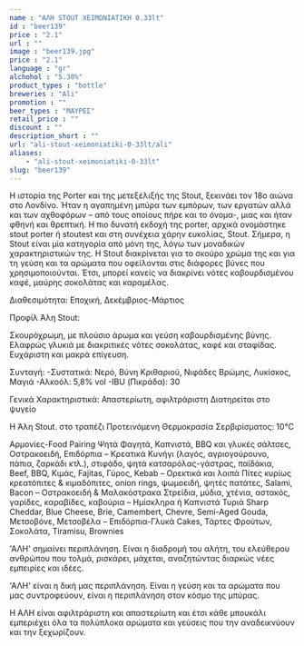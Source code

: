 ```yaml
---
name : "ΑΛΗ STOUT ΧΕΙΜΩΝΙΑΤΙΚΗ 0.33lt"
id : "beer139"
price : "2.1"
url : ""
image : "beer139.jpg"
price : "2.1"
language : "gr"
alchohol : "5.30%"
product_types : "bottle"
breweries : "Ali"
promotion : ""
beer_types : "ΜΑΥΡΕΣ"
retail_price : ""
discount : ""
description_short : ""
url: "ali-stout-xeimoniatiki-0-33lt/ali"
aliases: 
    - "ali-stout-xeimoniatiki-0-33lt"
slug: "beer139"
---
```


Η ιστορία της Porter και της μετεξέλιξής της Stout, ξεκινάει τον 18ο αιώνα στο Λονδίνο. Ήταν η αγαπημένη μπύρα των εμπόρων, των εργατών αλλά και των αχθοφόρων – από τους οποίους πήρε και το όνομα-, μιας και ήταν φθηνή και θρεπτική.
Η πιο δυνατή εκδοχή της porter, αρχικά ονομάστηκε stout porter ή stoutest και στη συνέχεια χάρην ευκολίας, Stout. Σήμερα, η Stout είναι μία κατηγορία από μόνη της, λόγω των μοναδικών χαρακτηριστικών της.
Η Stout διακρίνεται για το σκούρο χρώμα της και για τη γεύση και τα αρώματα που οφείλονται στις διάφορες βύνες που χρησιμοποιούνται. Έτσι, μπορεί κανείς να διακρίνει νότες καβουρδισμένου καφέ, μαύρης σοκολάτας και καραμέλας.

Διαθεσιμότητα: Εποχική, Δεκέμβριος-Μάρτιος

Προφίλ Άλη Stout:

Σκουρόχρωμη, με πλούσιο άρωμα και γεύση καβουρδισμένης βύνης.
Ελαφρώς γλυκιά με διακριτικές νότες σοκολάτας, καφέ και σταφίδας. Ευχάριστη και μακρά επίγευση.

Συνταγή:
-Συστατικά: Νερό, Βύνη Κριθαριού, Νιφάδες Βρώμης, Λυκίσκος, Μαγιά
-Αλκοόλ: 5,8% vol
-IBU (Πικράδα): 30

Γενικά Χαρακτηριστικά:
Απαστερίωτη, αφιλτράριστη
Διατηρείται στο ψυγείο

Η Άλη Stout. στο τραπέζι
Προτεινόμενη Θερμοκρασία Σερβιρίσματος: 10°C

Αρμονίες-Food Pairing
Ψητά Φαγητά, Καπνιστά, BBQ και γλυκές σάλτσες, Οστρακοειδή, Επιδόρπια
– Κρεατικά
Κυνήγι (λαγός, αγριογούρουνο, πάπια, ζαρκάδι κτλ.), στιφάδο, ψητά κατσαρόλας-γάστρας, παϊδάκια, Beef, BBQ, Κιμάς, Fajitas, Γύρος, Kebab
– Ορεκτικά και λοιπά
Πίτες κυρίως κρεατόπιτες &amp; κιμαδόπιτες, onion rings, ψωμοειδή, ψητές πατάτες, Salami, Bacon
– Οστρακοειδή &amp; Μαλακόστρακα
Στρείδια, μύδια, χτένια, αστακός, γαρίδες, καραβίδες, καβούρια
– Ημίσκληρα ή Καπνιστά Τυριά
Sharp Cheddar, Blue Cheese, Brie, Camembert, Chevre, Semi-Aged Gouda, Μετσοβόνε, Μετσοβέλα
– Επιδόρπια-Γλυκά
Cakes, Τάρτες Φρούτων, Σοκολάτα, Tiramisu, Brownies

&#39;ΑΛΗ&#39; σημαίνει περιπλάνηση.
Είναι η διαδρομή του αλήτη, του ελεύθερου ανθρώπου που τολμά, ρισκάρει, μάχεται, αναζητώντας διαρκώς νέες εμπειρίες και ιδέες.

&#39;ΑΛΗ&#39; είναι η δική μας περιπλάνηση.
Είναι η γεύση και τα αρώματα που μας συντροφεύουν, είναι η περιπλάνηση στον κόσμο της μπύρας.



H ΑΛΗ είναι αφιλτράριστη και απαστερίωτη και έτσι κάθε μπουκάλι εμπεριέχει όλα τα πολύπλοκα αρώματα και γεύσεις που την αναδεικνύουν και την ξεχωρίζουν.